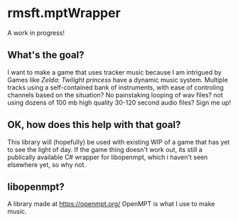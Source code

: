 # rmsft.mptWrapper
A work in progress!

## What's the goal?
I want to make a game that uses tracker music because I am intrigued by Games like *Zelda: Twilight princess* have a dynamic music system.  Multiple tracks using a self-contained bank of instruments, with ease of controling channels based on the situation? No painstaking looping of wav files? not using dozens of 100 mb high quality 30-120 second audio files? Sign me up!



## OK, how does this help with that goal?
This library will (hopefully) be used with existing WIP of a game that has yet to see the light of day.
If the game thing doesn't work out, its still a publically available C# wrapper for libopenmpt, which i haven't seen elsewhere yet, so why not.

## libopenmpt? 

A library made at https://openmpt.org/
OpenMPT is what I use to make music.
